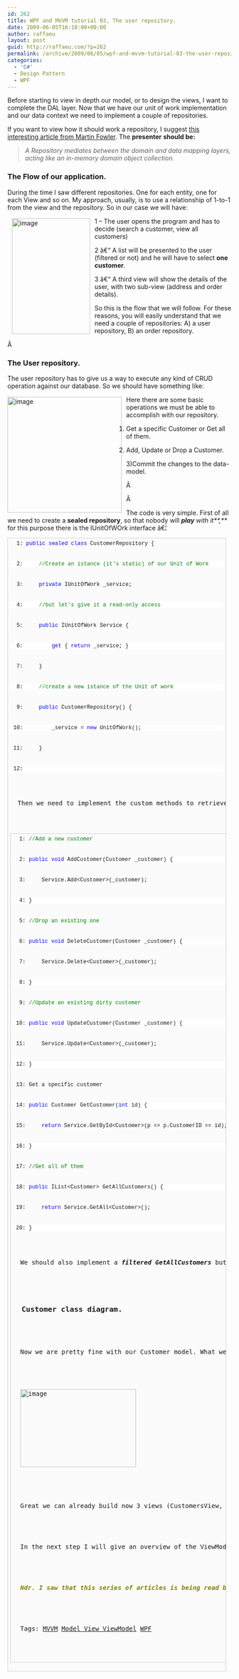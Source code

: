 ```yaml
---
id: 262
title: WPF and MVVM tutorial 03, The user repository.
date: 2009-06-05T16:18:00+00:00
author: raffaeu
layout: post
guid: http://raffaeu.com/?p=262
permalink: /archive/2009/06/05/wpf-and-mvvm-tutorial-03-the-user-repository.aspx
categories:
  - 'C#'
  - Design Pattern
  - WPF
---
```

Before starting to view in depth our model, or to design the views, I want to complete the DAL layer. Now that we have our unit of work implementation and our data context we need to implement a couple of repositories.

If you want to view how it should work a repository, I suggest <a href="http://martinfowler.com/eaaCatalog/repository.html" target="_blank">this interesting article from Martin Fowler</a>. The **presenter** **should be:**

> _A Repository mediates between the domain and data mapping layers, acting like an in-memory domain object collection._

### The Flow of our application.

During the time I saw different repositories. One for each entity, one for each View and so on. My approach, usually, is to use a relationship of 1-to-1 from the view and the repository. So in our case we will have:

<a href="http://blog.raffaeu.com/Images/blog_raffaeu_com/WindowsLiveWriter/WPFandVMMVtutorial03Therepository_8F3C/image.png" rel="lightbox[Tutorial3]"><img style="border-right-width: 0px; margin: 2px 10px 5px; display: inline; border-top-width: 0px; border-bottom-width: 0px; border-left-width: 0px" title="image" border="0" alt="image" align="left" src="http://blog.raffaeu.com/Images/blog_raffaeu_com/WindowsLiveWriter/WPFandVMMVtutorial03Therepository_8F3C/image_thumb.png" width="176" height="260" /></a> 1 &#8211; The user opens the program and has to decide (search a customer, view all customers)

2 â€“ A list will be presented to the user (filtered or not) and he will have to select **one customer**.

3 â€“ A third view will show the details of the user, with two sub-view (address and order details).

So this is the flow that we will follow. For these reasons, you will easily understand that we need a couple of repositories: A) a user repository, B) an order repository.

Â 

### The User repository.

The user repository has to give us a way to execute any kind of CRUD operation against our database. So we should have something like:

<a href="http://blog.raffaeu.com/Images/blog_raffaeu_com/WindowsLiveWriter/WPFandVMMVtutorial03Therepository_8F3C/image_3.png" rel="lightbox[Tutorial3]"><img style="border-right-width: 0px; margin: 2px 10px 5px 0px; display: inline; border-top-width: 0px; border-bottom-width: 0px; border-left-width: 0px" title="image" border="0" alt="image" align="left" src="http://blog.raffaeu.com/Images/blog_raffaeu_com/WindowsLiveWriter/WPFandVMMVtutorial03Therepository_8F3C/image_thumb_3.png" width="257" height="260" /></a> 

Here there are some basic operations we must be able to accomplish with our repository.

1) Get a specific Customer or Get all of them.

2) Add, Update or Drop a Customer.

3)Commit the changes to the data-model.

Â 

Â 

The code is very simple. First of all we need to create a **sealed repository**, so that nobody will _**play** with it**,**_ for this purpose there is the IUnitOfWOrk interface â€¦

<pre style="border-bottom: #cecece 1px solid; border-left: #cecece 1px solid; padding-bottom: 5px; background-color: #fbfbfb; min-height: 40px; padding-left: 5px; width: 480px; padding-right: 5px; overflow: auto; border-top: #cecece 1px solid; border-right: #cecece 1px solid; padding-top: 5px"><pre style="background-color: #fbfbfb; margin: 0em; width: 100%; font-family: consolas,'Courier New',courier,monospace; font-size: 12px">  1: <span style="color: #0000ff">public</span> <span style="color: #0000ff">sealed</span> <span style="color: #0000ff">class</span> CustomerRepository {
</pre>


<pre style="background-color: #ffffff; margin: 0em; width: 100%; font-family: consolas,'Courier New',courier,monospace; font-size: 12px">  2:     <span style="color: #008000">//Create an istance (it's static) of our Unit of Work</span>
</pre>


<pre style="background-color: #fbfbfb; margin: 0em; width: 100%; font-family: consolas,'Courier New',courier,monospace; font-size: 12px">  3:     <span style="color: #0000ff">private</span> IUnitOfWork _service;
</pre>


<pre style="background-color: #ffffff; margin: 0em; width: 100%; font-family: consolas,'Courier New',courier,monospace; font-size: 12px">  4:     <span style="color: #008000">//but let's give it a read-only access</span>
</pre>


<pre style="background-color: #fbfbfb; margin: 0em; width: 100%; font-family: consolas,'Courier New',courier,monospace; font-size: 12px">  5:     <span style="color: #0000ff">public</span> IUnitOfWork Service {
</pre>


<pre style="background-color: #ffffff; margin: 0em; width: 100%; font-family: consolas,'Courier New',courier,monospace; font-size: 12px">  6:         <span style="color: #0000ff">get</span> { <span style="color: #0000ff">return</span> _service; }
</pre>


<pre style="background-color: #fbfbfb; margin: 0em; width: 100%; font-family: consolas,'Courier New',courier,monospace; font-size: 12px">  7:     }
</pre>


<pre style="background-color: #ffffff; margin: 0em; width: 100%; font-family: consolas,'Courier New',courier,monospace; font-size: 12px">  8:     <span style="color: #008000">//create a new istance of the Unit of work</span>
</pre>


<pre style="background-color: #fbfbfb; margin: 0em; width: 100%; font-family: consolas,'Courier New',courier,monospace; font-size: 12px">  9:     <span style="color: #0000ff">public</span> CustomerRepository() {
</pre>


<pre style="background-color: #ffffff; margin: 0em; width: 100%; font-family: consolas,'Courier New',courier,monospace; font-size: 12px"> 10:         _service = <span style="color: #0000ff">new</span> UnitOfWork();
</pre>


<pre style="background-color: #fbfbfb; margin: 0em; width: 100%; font-family: consolas,'Courier New',courier,monospace; font-size: 12px"> 11:     }
</pre>


<pre style="background-color: #ffffff; margin: 0em; width: 100%; font-family: consolas,'Courier New',courier,monospace; font-size: 12px"> 12: </pre>


<p>
  Then we need to implement the custom methods to retrieve the information we need from our model. Fortunately we have a <strong><em>generic unit of work</em></strong> so the code behind itâ€™s very very simple!
</p>


<pre style="border-bottom: #cecece 1px solid; border-left: #cecece 1px solid; padding-bottom: 5px; background-color: #fbfbfb; min-height: 40px; padding-left: 5px; width: 480px; padding-right: 5px; overflow: auto; border-top: #cecece 1px solid; border-right: #cecece 1px solid; padding-top: 5px"><pre style="background-color: #fbfbfb; margin: 0em; width: 100%; font-family: consolas,'Courier New',courier,monospace; font-size: 12px">  1: <span style="color: #008000">//Add a new customer</span>
</pre>


<pre style="background-color: #ffffff; margin: 0em; width: 100%; font-family: consolas,'Courier New',courier,monospace; font-size: 12px">  2: <span style="color: #0000ff">public</span> <span style="color: #0000ff">void</span> AddCustomer(Customer _customer) {
</pre>


<pre style="background-color: #fbfbfb; margin: 0em; width: 100%; font-family: consolas,'Courier New',courier,monospace; font-size: 12px">  3:     Service.Add&lt;Customer&gt;(_customer);
</pre>


<pre style="background-color: #ffffff; margin: 0em; width: 100%; font-family: consolas,'Courier New',courier,monospace; font-size: 12px">  4: }
</pre>


<pre style="background-color: #fbfbfb; margin: 0em; width: 100%; font-family: consolas,'Courier New',courier,monospace; font-size: 12px">  5: <span style="color: #008000">//Drop an existing one</span>
</pre>


<pre style="background-color: #ffffff; margin: 0em; width: 100%; font-family: consolas,'Courier New',courier,monospace; font-size: 12px">  6: <span style="color: #0000ff">public</span> <span style="color: #0000ff">void</span> DeleteCustomer(Customer _customer) {
</pre>


<pre style="background-color: #fbfbfb; margin: 0em; width: 100%; font-family: consolas,'Courier New',courier,monospace; font-size: 12px">  7:     Service.Delete&lt;Customer&gt;(_customer);
</pre>


<pre style="background-color: #ffffff; margin: 0em; width: 100%; font-family: consolas,'Courier New',courier,monospace; font-size: 12px">  8: }
</pre>


<pre style="background-color: #fbfbfb; margin: 0em; width: 100%; font-family: consolas,'Courier New',courier,monospace; font-size: 12px">  9: <span style="color: #008000">//Update an existing dirty customer</span>
</pre>


<pre style="background-color: #ffffff; margin: 0em; width: 100%; font-family: consolas,'Courier New',courier,monospace; font-size: 12px"> 10: <span style="color: #0000ff">public</span> <span style="color: #0000ff">void</span> UpdateCustomer(Customer _customer) {
</pre>


<pre style="background-color: #fbfbfb; margin: 0em; width: 100%; font-family: consolas,'Courier New',courier,monospace; font-size: 12px"> 11:     Service.Update&lt;Customer&gt;(_customer);
</pre>


<pre style="background-color: #ffffff; margin: 0em; width: 100%; font-family: consolas,'Courier New',courier,monospace; font-size: 12px"> 12: }
</pre>


<pre style="background-color: #fbfbfb; margin: 0em; width: 100%; font-family: consolas,'Courier New',courier,monospace; font-size: 12px"> 13: Get a specific customer
</pre>


<pre style="background-color: #ffffff; margin: 0em; width: 100%; font-family: consolas,'Courier New',courier,monospace; font-size: 12px"> 14: <span style="color: #0000ff">public</span> Customer GetCustomer(<span style="color: #0000ff">int</span> id) {
</pre>


<pre style="background-color: #fbfbfb; margin: 0em; width: 100%; font-family: consolas,'Courier New',courier,monospace; font-size: 12px"> 15:     <span style="color: #0000ff">return</span> Service.GetById&lt;Customer&gt;(p =&gt; p.CustomerID == id);
</pre>


<pre style="background-color: #ffffff; margin: 0em; width: 100%; font-family: consolas,'Courier New',courier,monospace; font-size: 12px"> 16: }
</pre>


<pre style="background-color: #fbfbfb; margin: 0em; width: 100%; font-family: consolas,'Courier New',courier,monospace; font-size: 12px"> 17: <span style="color: #008000">//Get all of them</span>
</pre>


<pre style="background-color: #ffffff; margin: 0em; width: 100%; font-family: consolas,'Courier New',courier,monospace; font-size: 12px"> 18: <span style="color: #0000ff">public</span> IList&lt;Customer&gt; GetAllCustomers() {
</pre>


<pre style="background-color: #fbfbfb; margin: 0em; width: 100%; font-family: consolas,'Courier New',courier,monospace; font-size: 12px"> 19:     <span style="color: #0000ff">return</span> Service.GetAll&lt;Customer&gt;();
</pre>


<pre style="background-color: #ffffff; margin: 0em; width: 100%; font-family: consolas,'Courier New',courier,monospace; font-size: 12px"> 20: }</pre>


<p>
  We should also implement a <strong><em>filtered GetAllCustomers</em></strong> but we will use the View Model to do that in our example.
</p>


<h3>
  Customer class diagram.
</h3>


<p>
  Now we are pretty fine with our Customer model. What we have know is a model, a repository and a CRUD implementation for the customer and the related entities (Address and so on â€¦). The final result in our DAL layer is this one:
</p>


<p>
  <a href="http://blog.raffaeu.com/Images/blog_raffaeu_com/WindowsLiveWriter/WPFandVMMVtutorial03Therepository_8F3C/image_4.png" rel="lightbox[Tutorial3]"><img style="border-right-width: 0px; display: inline; border-top-width: 0px; border-bottom-width: 0px; border-left-width: 0px" title="image" border="0" alt="image" src="http://blog.raffaeu.com/Images/blog_raffaeu_com/WindowsLiveWriter/WPFandVMMVtutorial03Therepository_8F3C/image_thumb_4.png" width="260" height="175" /></a>
</p>


<p>
  Great we can already build now 3 views (CustomersView, CustomerView, FilteredCustomersView) just by using one repository. TO be honest we should be able to do everything but I want to keep separate the Order section.
</p>


<p>
  In the next step I will give an overview of the ViewModel, and the View interaction, then we will start to build the views and then the relative ViewModels.
</p>


<p>
  <strong><em><font color="#808000">Ndr. I saw that this series of articles is being read by a nice number of people. Please post any ideas, suggestion or whatever you think about â€¦ I will appreciate.</font></em></strong>
</p>


<p>
  Tags: <a href="http://technorati.com/tag/MVVM" rel="tag">MVVM</a> <a href="http://technorati.com/tag/Model View ViewModel" rel="tag">Model View ViewModel</a> <a href="http://technorati.com/tag/WPF" rel="tag">WPF</a>
</p>